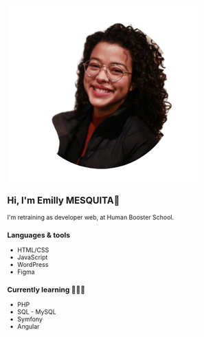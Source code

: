 ![My picture](img/Profil_pic.png)
## Hi, I'm Emilly MESQUITA🙋 

I'm retraining as developer web, at Human Booster School. 

### Languages & tools
- HTML/CSS
- JavaScript
- WordPress
- Figma

### Currently learning 👩🏽‍💻
- PHP
- SQL - MySQL
- Symfony
- Angular 




<!--
**EmillyCSM/EmillyCSM** is a ✨ _special_ ✨ repository because its `README.md` (this file) appears on your GitHub profile.

Here are some ideas to get you started:

- 🔭 I’m currently working on ...
- 🌱 I’m currently learning ...
- 👯 I’m looking to collaborate on ...
- 🤔 I’m looking for help with ...
- 💬 Ask me about ...
- 📫 How to reach me: ...
- 😄 Pronouns: ...
- ⚡ Fun fact: ...
-->
